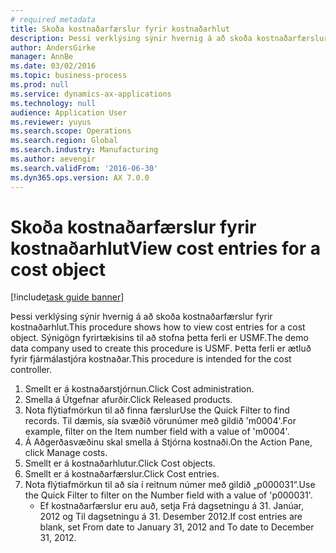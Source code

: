 ```yaml
--- 
# required metadata 
title: Skoða kostnaðarfærslur fyrir kostnaðarhlut
description: Þessi verklýsing sýnir hvernig á að skoða kostnaðarfærslur fyrir kostnaðarhlut.
author: AndersGirke
manager: AnnBe
ms.date: 03/02/2016
ms.topic: business-process
ms.prod: null
ms.service: dynamics-ax-applications
ms.technology: null
audience: Application User
ms.reviewer: yuyus
ms.search.scope: Operations
ms.search.region: Global
ms.search.industry: Manufacturing
ms.author: aevengir
ms.search.validFrom: '2016-06-30'
ms.dyn365.ops.version: AX 7.0.0
---
```

# <a name="view-cost-entries-for-a-cost-object"></a><span data-ttu-id="58653-103">Skoða kostnaðarfærslur fyrir kostnaðarhlut</span><span class="sxs-lookup"><span data-stu-id="58653-103">View cost entries for a cost object</span></span>

[!include[task guide banner](../../includes/task-guide-banner.md)]

<span data-ttu-id="58653-104">Þessi verklýsing sýnir hvernig á að skoða kostnaðarfærslur fyrir kostnaðarhlut.</span><span class="sxs-lookup"><span data-stu-id="58653-104">This procedure shows how to view cost entries for a cost object.</span></span> <span data-ttu-id="58653-105">Sýnigögn fyrirtækisins til að stofna þetta ferli er USMF.</span><span class="sxs-lookup"><span data-stu-id="58653-105">The demo data company used to create this procedure is USMF.</span></span> <span data-ttu-id="58653-106">Þetta ferli er ætluð fyrir fjármálastjóra kostnaðar.</span><span class="sxs-lookup"><span data-stu-id="58653-106">This procedure is intended for the cost controller.</span></span>

1. <span data-ttu-id="58653-107">Smellt er á kostnaðarstjórnun.</span><span class="sxs-lookup"><span data-stu-id="58653-107">Click Cost administration.</span></span>
2. <span data-ttu-id="58653-108">Smella á Útgefnar afurðir.</span><span class="sxs-lookup"><span data-stu-id="58653-108">Click Released products.</span></span>
3. <span data-ttu-id="58653-109">Nota flýtiafmörkun til að finna færslur</span><span class="sxs-lookup"><span data-stu-id="58653-109">Use the Quick Filter to find records.</span></span> <span data-ttu-id="58653-110">Til dæmis, sía svæðið vörunúmer með gildið 'm0004'.</span><span class="sxs-lookup"><span data-stu-id="58653-110">For example, filter on the Item number field with a value of 'm0004'.</span></span>
4. <span data-ttu-id="58653-111">Á Aðgerðasvæðinu skal smella á Stjórna kostnaði.</span><span class="sxs-lookup"><span data-stu-id="58653-111">On the Action Pane, click Manage costs.</span></span>
5. <span data-ttu-id="58653-112">Smellt er á kostnaðarhlutur.</span><span class="sxs-lookup"><span data-stu-id="58653-112">Click Cost objects.</span></span>
6. <span data-ttu-id="58653-113">Smellt er á kostnaðarfærslur.</span><span class="sxs-lookup"><span data-stu-id="58653-113">Click Cost entries.</span></span>
7. <span data-ttu-id="58653-114">Nota flýtiafmörkun til að sía í reitnum númer með gildið „p000031“.</span><span class="sxs-lookup"><span data-stu-id="58653-114">Use the Quick Filter to filter on the Number field with a value of 'p000031'.</span></span>
    * <span data-ttu-id="58653-115">Ef kostnaðarfærslur eru auð, setja Frá dagsetningu á 31. Janúar, 2012 og Til dagsetningu á 31. Desember 2012.</span><span class="sxs-lookup"><span data-stu-id="58653-115">If cost entries are blank, set From date to January 31, 2012 and To date to December 31, 2012.</span></span>  

